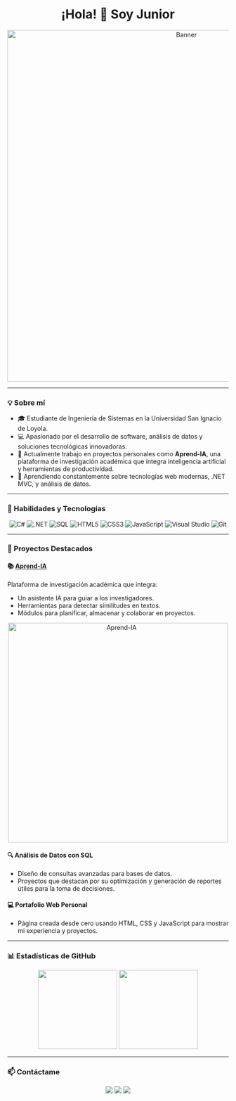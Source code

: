 <div align="center">
  <h1>¡Hola! 👋 Soy Junior</h1>
  <img src="https://i.imgur.com/4ASsGiR.png" alt="Banner" width="800">
</div>

---

### 💡 Sobre mí
- 🎓 Estudiante de Ingeniería de Sistemas en la Universidad San Ignacio de Loyola.  
- 💻 Apasionado por el desarrollo de software, análisis de datos y soluciones tecnológicas innovadoras.  
- 🚀 Actualmente trabajo en proyectos personales como **Aprend-IA**, una plataforma de investigación académica que integra inteligencia artificial y herramientas de productividad.  
- 🌱 Aprendiendo constantemente sobre tecnologías web modernas, .NET MVC, y análisis de datos.

---

### 🔧 Habilidades y Tecnologías

<div align="center">
  <img src="https://img.shields.io/badge/C%23-239120?style=for-the-badge&logo=c-sharp&logoColor=white" alt="C#">
  <img src="https://img.shields.io/badge/.NET-512BD4?style=for-the-badge&logo=dotnet&logoColor=white" alt=".NET">
  <img src="https://img.shields.io/badge/SQL-4479A1?style=for-the-badge&logo=postgresql&logoColor=white" alt="SQL">
  <img src="https://img.shields.io/badge/HTML5-E34F26?style=for-the-badge&logo=html5&logoColor=white" alt="HTML5">
  <img src="https://img.shields.io/badge/CSS3-1572B6?style=for-the-badge&logo=css3&logoColor=white" alt="CSS3">
  <img src="https://img.shields.io/badge/JavaScript-F7DF1E?style=for-the-badge&logo=javascript&logoColor=black" alt="JavaScript">
  <img src="https://img.shields.io/badge/Visual%20Studio-5C2D91?style=for-the-badge&logo=visual-studio&logoColor=white" alt="Visual Studio">
  <img src="https://img.shields.io/badge/Git-F05032?style=for-the-badge&logo=git&logoColor=white" alt="Git">
</div>

---

### 🌟 Proyectos Destacados

#### 📚 **[Aprend-IA](https://github.com/tuUsuario/Aprend-IA)**  
Plataforma de investigación académica que integra:  
- Un asistente IA para guiar a los investigadores.  
- Herramientas para detectar similitudes en textos.  
- Módulos para planificar, almacenar y colaborar en proyectos.  

<div align="center">
  <img src="https://i.imgur.com/E7p6RWh.png" alt="Aprend-IA" width="500">
</div>

#### 🔍 **Análisis de Datos con SQL**  
- Diseño de consultas avanzadas para bases de datos.  
- Proyectos que destacan por su optimización y generación de reportes útiles para la toma de decisiones.  

#### 💻 **Portafolio Web Personal**  
- Página creada desde cero usando HTML, CSS y JavaScript para mostrar mi experiencia y proyectos.  

---

### 📊 Estadísticas de GitHub

<div align="center">
  <img height="180em" src="https://github-readme-stats.vercel.app/api?username=tuUsuario&show_icons=true&theme=radical&include_all_commits=true&count_private=true">
  <img height="180em" src="https://github-readme-stats.vercel.app/api/top-langs/?username=tuUsuario&layout=compact&langs_count=7&theme=radical">
</div>

---

### 📫 Contáctame

<div align="center">
  <a href="mailto:tuEmail@example.com"><img src="https://img.shields.io/badge/-Email-D14836?style=for-the-badge&logo=gmail&logoColor=white"></a>
  <a href="https://www.linkedin.com/in/tuPerfil/"><img src="https://img.shields.io/badge/-LinkedIn-blue?style=for-the-badge&logo=linkedin&logoColor=white"></a>
  <a href="https://tuPortafolio.com"><img src="https://img.shields.io/badge/-Portafolio-black?style=for-the-badge&logo=github&logoColor=white"></a>
</div>
